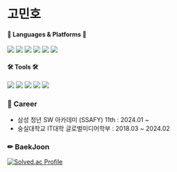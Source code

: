 # 고민호

#### 🔔 Languages & Platforms 🔔
<img src="https://img.shields.io/badge/JAVA-368CCB?style=flat&logo=JAVA&logoColor=white"/> <img src="https://img.shields.io/badge/MySQL-4479A1?style=flat&logo=MySQL&logoColor=white"/> <img src="https://img.shields.io/badge/Spring-DB33F?style=flat&logo=Spring&logoColor=white"/> <img src="https://img.shields.io/badge/Spring Boot-6DB33F?style=flat&logo=Spring Boot&logoColor=white"/> <img src="https://img.shields.io/badge/Amazon AWS-FF9900?style=flat&logo=Amazon AWS&logoColor=white"/> <img src="https://img.shields.io/badge/Docker-2496ED?style=flat&logo=Docker&logoColor=white"/>
#### 🛠 Tools 🛠
<img src="https://img.shields.io/badge/Eclipse IDE-2C2255?style=flat&logo=Eclipse IDE&logoColor=white"/> <img src="https://img.shields.io/badge/IntelliJ IDEA-179287?style=flat&logo=IntelliJ IDEA&logoColor=white"/> <img src="https://img.shields.io/badge/Notion-000000?style=flat&logo=Notion&logoColor=white"/> <img src="https://img.shields.io/badge/GitHub-181717?style=flat&logo=GitHub&logoColor=white"/>  <img src="https://img.shields.io/badge/Slack-9999FF?style=flat&logo=Slack&logoColor=white"/> 


###  🌈 Career
* 삼성 청년 SW 아카데미 (SSAFY) 11th : 2024.01 ~
* 숭실대학교 IT대학 글로벌미디어학부 : 2018.03 ~ 2024.02
### ✏ BaekJoon
[![Solved.ac Profile](http://mazassumnida.wtf/api/v2/generate_badge?boj=koho1047)](https://solved.ac/koho1047/)
